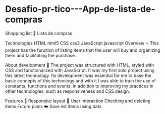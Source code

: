 ﻿# Desafio-pr-tico---App-de-lista-de-compras
Shopping list 🛒
Lista de compras

Technologies
HTML html5
CSS css3
JavaScript javascript
Overview ⭐
This project has the function of listing items that the user will buy and organizing them and facilitating the purchase.

About development 📁
The project was structured with HTML, styled with CSS and functionalized with JavaScript. It was my first solo project using this latest technology. Its development was essential for me to base the basic concepts of this technology and with it I was able to train the use of constants, functions and events, in addition to improving my practices in other technologies, such as responsiveness and CSS design.

Features 🔮
Responsive layout 📱
User interaction
Checking and deleting items
Future plans ☁️
Save list items using data

